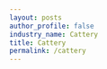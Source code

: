 ```yaml
---
layout: posts 
author_profile: false 
industry_name: Cattery
title: Cattery
permalink: /cattery
---
```

